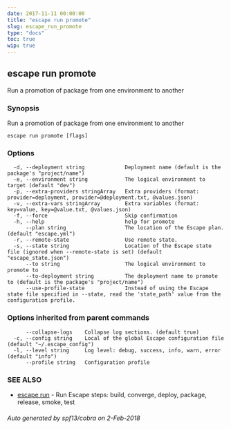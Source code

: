 ```yaml
---
date: 2017-11-11 00:00:00
title: "escape run promote"
slug: escape_run_promote
type: "docs"
toc: true
wip: true
---
```

## escape run promote

Run a promotion of package from one environment to another

### Synopsis


Run a promotion of package from one environment to another

```
escape run promote [flags]
```

### Options

```
  -d, --deployment string             Deployment name (default is the package's "project/name")
  -e, --environment string            The logical environment to target (default "dev")
  -p, --extra-providers stringArray   Extra providers (format: provider=deployment, provider=@deployment.txt, @values.json)
  -v, --extra-vars stringArray        Extra variables (format: key=value, key=@value.txt, @values.json)
  -f, --force                         Skip confirmation
  -h, --help                          help for promote
      --plan string                   The location of the Escape plan. (default "escape.yml")
  -r, --remote-state                  Use remote state.
  -s, --state string                  Location of the Escape state file (ignored when --remote-state is set) (default "escape_state.json")
      --to string                     The logical environment to promote to
      --to-deployment string          The deployment name to promote to (default is the package's "project/name")
      --use-profile-state             Instead of using the Escape state file specified in --state, read the 'state_path' value from the configuration profile.
```

### Options inherited from parent commands

```
      --collapse-logs    Collapse log sections. (default true)
  -c, --config string    Local of the global Escape configuration file (default "~/.escape_config")
  -l, --level string     Log level: debug, success, info, warn, error (default "info")
      --profile string   Configuration profile
```

### SEE ALSO
* [escape run](../escape_run/)	 - Run Escape steps: build, converge, deploy, package, release, smoke, test

###### Auto generated by spf13/cobra on 2-Feb-2018

